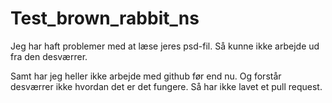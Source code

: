 # Test_brown_rabbit_ns
Jeg har haft problemer med at læse jeres psd-fil.
Så kunne ikke arbejde ud fra den desværrer.

Samt har jeg heller ikke arbejde med github før end nu.
Og forstår desværrer ikke hvordan det er det fungere. 
Så har ikke lavet et pull request.
